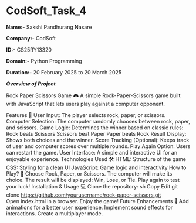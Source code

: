 # CodSoft_Task_4

**Name:-** Sakshi Pandhurang Nasare

**Company:-** CodSoft

**ID:-** CS25RY13320

**Domain:-** Python Programming

**Duration:-** 20 February 2025 to 20 March 2025

***Overview of Project***

Rock Paper Scissors Game 🎮
A simple Rock-Paper-Scissors game built with JavaScript that lets users play against a computer opponent.

Features 🚀
User Input: The player selects rock, paper, or scissors.
Computer Selection: The computer randomly chooses between rock, paper, and scissors.
Game Logic: Determines the winner based on classic rules:
Rock beats Scissors
Scissors beat Paper
Paper beats Rock
Result Display: Shows both choices and the winner.
Score Tracking (Optional): Keeps track of user and computer scores over multiple rounds.
Play Again Option: Users can restart the game.
User Interface: A simple and interactive UI for an enjoyable experience.
Technologies Used 🛠
HTML: Structure of the game
CSS: Styling for a clean UI
JavaScript: Game logic and interactivity
How to Play? 🎯
Choose Rock, Paper, or Scissors.
The computer will make its choice.
The result will be displayed: Win, Lose, or Tie.
Play again to test your luck!
Installation & Usage 💻
Clone the repository:
sh
Copy
Edit
git clone https://github.com/yourusername/rock-paper-scissors.git  
Open index.html in a browser.
Enjoy the game!
Future Enhancements 🌟
Add animations for a better user experience.
Implement sound effects for interactions.
Create a multiplayer mode.
